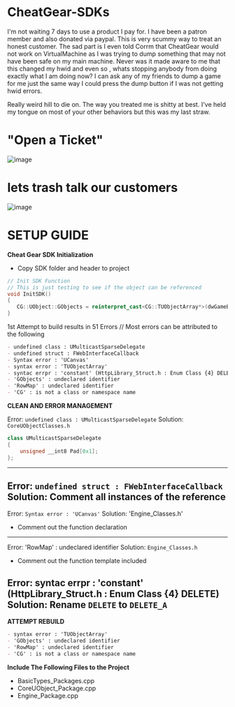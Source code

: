 # CheatGear-SDKs

I'm not waiting 7 days to use a product I pay for. I have been a patron member and also donated via paypal. This is very scummy way to treat an honest customer. The sad part is I even told Corrm that CheatGear would not work on VirtualMachine as I was trying to dump something that may not have been safe on my main machine. Never was it made aware to me that this changed my hwid and even so , whats stopping anybody from doing exactly what I am doing now? I can ask any of my friends to dump a game for me just the same way I could press the dump button if I was not getting hwid errors. 

Really weird hill to die on. The way you treated me is shitty at best. I've held my tongue on most of your other behaviors but this was my last straw.

# "Open a Ticket"
![image](https://user-images.githubusercontent.com/80198020/197829417-ae70ee70-328b-42d2-a7a1-b6d2a715b078.png)

# lets trash talk our customers
![image](https://user-images.githubusercontent.com/80198020/197829563-ca9a3034-3aff-47a9-a9ee-ffcb501ec3f1.png)

# SETUP GUIDE
**Cheat Gear SDK Initialization**
- Copy SDK folder and header to project
```cpp
// Init SDK Function
// This is just testing to see if the object can be referenced
void InitSDK()
{
   CG::UObject::GObjects = reinterpret_cast<CG::TUObjectArray*>(dwGameBase+ g_GameData->offsets.GObjects);
}
```

1st Attempt to build results in 51 Errors
// Most errors can be attributed to the following
```md
- undefined class : UMulticastSparseDelegate
- undefined struct : FWebInterfaceCallback
- Syntax error : 'UCanvas'
- syntax error : 'TUObjectArray'
- syntac errpr : 'constant' (HttpLibrary_Struct.h : Enum Class {4} DELETE)
- 'GObjects' : undeclared identifier
- 'RowMap' : undeclared identifier
- 'CG' : is not a class or namespace name
```

**CLEAN AND ERROR MANAGEMENT**

Error: `undefined class : UMulticastSparseDelegate`
Solution: `CoreUObjectClasses.h`
```c++
class UMulticastSparseDelegate
{
    unsigned __int8 Pad[0x1];
};
```
----

Error: `undefined struct : FWebInterfaceCallback`
Solution: Comment all instances of the reference
---

Error: `Syntax error : 'UCanvas'`
Solution: 'Engine_Classes.h'
- Comment out the function declaration
---

Error: 'RowMap' : undeclared identifier
Solution: `Engine_Classes.h`
- Comment out the function template included

Error: syntac errpr : 'constant' (HttpLibrary_Struct.h : Enum Class {4} DELETE)
Solution: Rename `DELETE` to `DELETE_A`
---


**ATTEMPT REBUILD**
```md
- syntax error : 'TUObjectArray'
- 'GObjects' : undeclared identifier
- 'RowMap' : undeclared identifier
- 'CG' : is not a class or namespace name
```

**Include The Following Files to the Project**
- BasicTypes_Packages.cpp
- CoreUObject_Package.cpp
- Engine_Package.cpp
